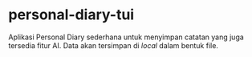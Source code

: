 # personal-diary-tui

Aplikasi Personal Diary sederhana untuk menyimpan catatan yang juga tersedia fitur AI. Data akan tersimpan di _local_ dalam bentuk file.


